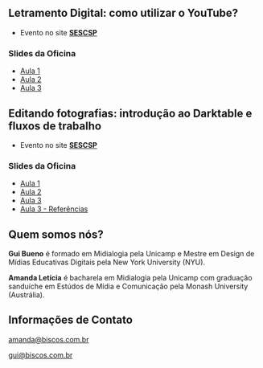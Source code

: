 ## Letramento Digital: como utilizar o YouTube?

- Evento no site [**SESCSP**](https://www.sescsp.org.br/programacao/198889_LETRAMENTO+DIGITAL+COMO+UTILIZAR+O+YOUTUBE)

### Slides da Oficina

- [Aula 1](yt-1.html)
- [Aula 2](yt-2.html)
- [Aula 3](yt-3.html)

## Editando fotografias: introdução ao Darktable e fluxos de trabalho

- Evento no site [**SESCSP**](https://www.sescsp.org.br/programacao/198891_EDITANDO+FOTOGRAFIAS+INTRODUCAO+AO+DARKTABLE+E+FLUXOS+DE+TRABALHO)

### Slides da Oficina

- [Aula 1](https://docs.google.com/presentation/d/15sAkesnu0ItHZtcYUE2K7jGUZrhkLIvmlinMkDZzmwk/edit#slide=id.p)
- [Aula 2](https://docs.google.com/presentation/d/1xOc7O_9Otcm-OxMkcD3_GYeYGIV16HeZK5cHqOiMc8k/edit#slide=id.p)
- [Aula 3](https://docs.google.com/presentation/d/1CGrr4TbrycY9Ia2ye8NeY8mstmlpckXWNV4zenR4d2Q/edit#slide=id.p)
- [Aula 3 - Referências](https://docs.google.com/presentation/d/1soc6Ib0S66DPmppUoeB1abnnp7DYYz466XtYF34aUM0/edit#slide=id.p)

## Quem somos nós?

**Gui Bueno** é formado em Midialogia pela Unicamp e Mestre em Design de Mídias Educativas Digitais pela New York University (NYU). 

**Amanda Letícia** é bacharela em Midialogia pela Unicamp com graduação sanduíche em Estúdos de Mídia e Comunicação pela Monash University (Austrália).

## Informações de Contato

amanda@biscos.com.br

gui@biscos.com.br 